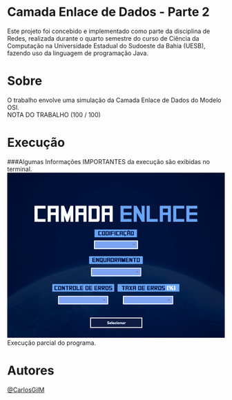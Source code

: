 # Camada Enlace de Dados - Parte 2
 Este projeto foi concebido e implementado como parte da disciplina de Redes, realizada durante o quarto semestre do curso de Ciência da Computação na Universidade Estadual do Sudoeste da Bahia (UESB), fazendo uso da linguagem de programação Java.

# Sobre
O trabalho envolve uma simulação da Camada Enlace de Dados do Modelo OSI. <br/>
NOTA DO TRABALHO (100 / 100)

 # Execução
 ###Algumas Informações IMPORTANTES da execução são exibidas no terminal.
<img src="assets/execucaoEnlace2.gif">
Execução parcial do programa.

# Autores
[@CarlosGilM](https://github.com/CarlosGilM)
